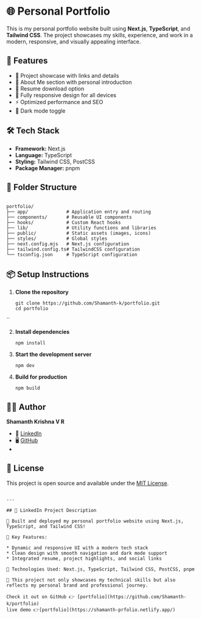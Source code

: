 
# 🌐 Personal Portfolio

This is my personal portfolio website built using **Next.js**, **TypeScript**, and **Tailwind CSS**. The project showcases my skills, experience, and work in a modern, responsive, and visually appealing interface.

## 🚀 Features

- 💼 Project showcase with links and details
- 👋 About Me section with personal introduction
- 📄 Resume download option
- 📱 Fully responsive design for all devices
- ⚡ Optimized performance and SEO
- 🌙 Dark mode toggle

## 🛠️ Tech Stack

- **Framework:** Next.js
- **Language:** TypeScript
- **Styling:** Tailwind CSS, PostCSS
- **Package Manager:** pnpm

## 📁 Folder Structure

```

portfolio/
├── app/              # Application entry and routing
├── components/       # Reusable UI components
├── hooks/            # Custom React hooks
├── lib/              # Utility functions and libraries
├── public/           # Static assets (images, icons)
├── styles/           # Global styles
├── next.config.mjs   # Next.js configuration
├── tailwind.config.ts# TailwindCSS configuration
└── tsconfig.json     # TypeScript configuration

````

## 📦 Setup Instructions

1. **Clone the repository**
   ```
   git clone https://github.com/Shamanth-k/portfolio.git
   cd portfolio
``

2. **Install dependencies**

   ```
   npm install
   ```

3. **Start the development server**

   ```
   npm dev
   ```

4. **Build for production**

   ```
   npm build
   ```

## 🧑‍💻 Author

**Shamanth Krishna V R**

* 💼 [LinkedIn](https://www.linkedin.com/in/shamanth-krishna-vr)
* 🖥️ [GitHub](https://github.com/Shamanth-k)
* 

## 📜 License

This project is open source and available under the [MIT License](LICENSE).

```

---

## 🔗 LinkedIn Project Description

🚀 Built and deployed my personal portfolio website using Next.js, TypeScript, and Tailwind CSS!

🎯 Key Features:

* Dynamic and responsive UI with a modern tech stack
* Clean design with smooth navigation and dark mode support
* Integrated resume, project highlights, and social links

🔧 Technologies Used: Next.js, TypeScript, Tailwind CSS, PostCSS, pnpm

📍 This project not only showcases my technical skills but also reflects my personal brand and professional journey.

Check it out on GitHub 👉 [portfolio](https://github.com/Shamanth-k/portfolio)
live demo 👉[portfolio](https://shamanth-prfolio.netlify.app/)




